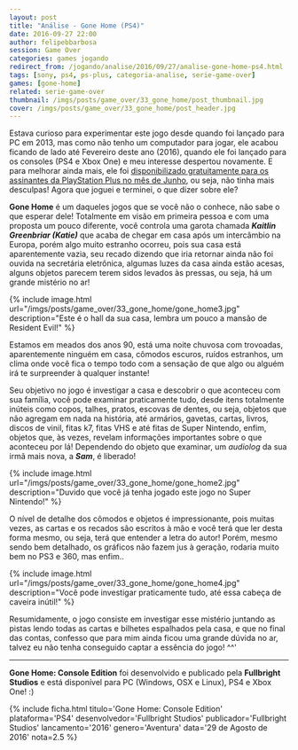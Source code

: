 ```yaml
---
layout: post
title: "Análise - Gone Home (PS4)"
date: 2016-09-27 22:00
author: felipebbarbosa
session: Game Over 
categories: games jogando
redirect_from: /jogando/analise/2016/09/27/analise-gone-home-ps4.html
tags: [sony, ps4, ps-plus, categoria-analise, serie-game-over]
games: [gone-home]
related: serie-game-over
thumbnail: /imgs/posts/game_over/33_gone_home/post_thumbnail.jpg
cover: /imgs/posts/game_over/33_gone_home/post_header.jpg
---
```


Estava curioso para experimentar este jogo desde quando foi lançado para PC em 2013, mas como não tenho um computador para jogar, ele acabou ficando de lado até Fevereiro deste ano (2016), quando ele foi lançado para os consoles (PS4 e Xbox One) e meu interesse despertou novamente. E para melhorar ainda mais, ele foi [disponibilizado gratuitamente para os assinantes da PlayStation Plus no mês de Junho](http://blog.br.playstation.com/2016/05/31/playstation-plus-jogos-gratuitos-para-junho-de-2016/), ou seja, não tinha mais desculpas! Agora que joguei e terminei, o que dizer sobre ele?

<!--more-->

**Gone Home** é um daqueles jogos que se você não o conhece, não sabe o que esperar dele! Totalmente em visão em primeira pessoa e com uma proposta um pouco diferente, você controla uma garota chamada **_Kaitlin Greenbriar (Katie)_** que acaba de chegar em casa após um intercâmbio na Europa, porém algo muito estranho ocorreu, pois sua casa está aparentemente vazia, seu recado dizendo que iria retornar ainda não foi ouvida na secretária eletrônica, algumas luzes da casa ainda estão acesas, alguns objetos parecem terem sidos levados às pressas, ou seja, há um grande mistério no ar!

{% include image.html url="/imgs/posts/game_over/33_gone_home/gone_home3.jpg" description="Este é o hall da sua casa, lembra um pouco a mansão de Resident Evil!" %}

Estamos em meados dos anos 90, está uma noite chuvosa com trovoadas, aparentemente ninguém em casa, cômodos escuros, ruídos estranhos, um clima onde você fica o tempo todo com a sensação de que algo ou alguém irá te surpreender à qualquer instante!

Seu objetivo no jogo é investigar a casa e descobrir o que aconteceu com sua família, você pode examinar praticamente tudo, desde itens totalmente inúteis como copos, talhes, pratos, escovas de dentes, ou seja, objetos que não agregam em nada na história, até armários, gavetas, cartas, livros, discos de vinil, fitas k7, fitas VHS e até fitas de Super Nintendo, enfim, objetos que, às vezes, revelam informações importantes sobre o que aconteceu por lá! Dependendo do objeto que examinar, um _audiolog_ da sua irmã mais nova, a **_Sam_**, é liberado!

{% include image.html url="/imgs/posts/game_over/33_gone_home/gone_home2.jpg" description="Duvido que você já tenha jogado este jogo no Super Nintendo!" %}

O nível de detalhe dos cômodos e objetos é impressionante, pois muitas vezes, as cartas e os recados são escritos à mão e você terá que ler desta forma mesmo, ou seja, terá que entender a letra do autor! Porém, mesmo sendo bem detalhado, os gráficos não fazem jus à geração, rodaria muito bem no PS3 e 360, mas enfim..

{% include image.html url="/imgs/posts/game_over/33_gone_home/gone_home4.jpg" description="Você pode investigar praticamente tudo, até essa cabeça de caveira inútil!" %}

Resumidamente, o jogo consiste em investigar esse mistério juntando as pistas lendo todas as cartas e bilhetes espalhados pela casa, e que no final das contas, confesso que para mim ainda ficou uma grande dúvida no ar, talvez eu não tenha conseguido captar a essência do jogo! ^^'

---

**Gone Home: Console Edition** foi desenvolvido e publicado pela **Fullbright Studios** e está disponível para PC (Windows, OSX e Linux), PS4 e Xbox One! :)

{% include ficha.html
  titulo='Gone Home: Console Edition'
  plataforma='PS4'
  desenvolvedor='Fullbright Studios'
  publicador='Fullbright Studios'
  lancamento='2016'
  genero='Aventura'
  data='29 de Agosto de 2016'
  nota=2.5 %}
